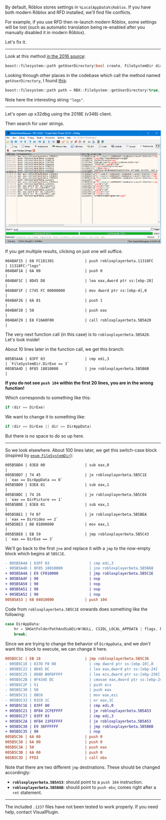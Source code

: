 By default, Rōblox stores settings in `%LocalAppData%\Roblox`. If you have both modern Rōblox and RFD installed, we'll find file conflicts.

For example, if you use RFD then re-launch modern Rōblox, some settings will be lost (such as automatic translation being re-enabled after you manually disabled it in modern Rōblox).

Let's fix it.

---

Look at this method [in the 2016 source](https://github.com/Jxys3rrV/roblox-2016-source-code/blob/4de2dc3a380e1babe4343c49a4341ceac749eddb/App/util/Win/FileSystem.cpp#L27C1-L27C99):

```cpp
boost::filesystem::path getUserDirectory(bool create, FileSystemDir dir, const char *subDirectory)
```

Looking through other places in the codebase which call the method named `getUserDirectory`, I found [this](https://github.com/Jxys3rrV/roblox-2016-source-code/blob/4de2dc3a380e1babe4343c49a4341ceac749eddb/CSG/CSGKernel.cpp#L190):

```cpp
boost::filesystem::path path = RBX::FileSystem::getUserDirectory(true, RBX::DirAppData, "logs");
```

Note here the interesting string `"logs"`.

---

Let's open up x32dbg using the 2018E (v348) client.

Then search for user strings.

![alt text](image.png)

If you get multiple results, clicking on just one will suffice.

```
004BAF15 | 68 FC181301              | push robloxplayerbeta.11318FC                          | 11318FC:"logs"
004BAF1A | 6A 00                    | push 0                                                 |
004BAF1C | 8D45 D8                  | lea eax,dword ptr ss:[ebp-28]                          |
004BAF1F | C745 FC 00000000         | mov dword ptr ss:[ebp-4],0                             |
004BAF26 | 6A 01                    | push 1                                                 |
004BAF28 | 50                       | push eax                                               |
004BAF29 | E8 F2AA0F00              | call robloxplayerbeta.5B5A20                           |
```

The very next function call (in this case) is to `robloxplayerbeta.5B5A20`. Let's look inside!

About 10 lines later in the function call, we get this branch:

```
005B5A4A | 83FF 03                  | cmp edi,3                                              | `FileSystemDir.DirExe == 3`
005B5A4D | 0F85 18010000            | jne robloxplayerbeta.5B5B6B                            |
```

**If you do not see `push 104` within the first 20 lines, you are in the wrong function!**

Which corresponds to something like this:

```cpp
if (dir == DirExe)
```

We want to change it to something like:

```cpp
if (dir == DirExe || dir == DirAppData)
```

But there is no space to do so up here.

---

So we look elsewhere. About 100 lines later, we get this switch-case block (inspired by [`enum FileSystemDir`](https://github.com/Jxys3rrV/roblox-2016-source-code/blob/4de2dc3a380e1babe4343c49a4341ceac749eddb/App/include/util/FileSystem.h#L15)):

```
005B5BD4 | 83E8 00                  | sub eax,0                                              |
005B5BD7 | 74 45                    | je robloxplayerbeta.5B5C1E                             | `eax == DirAppData == 0`
005B5BD9 | 83E8 01                  | sub eax,1                                              |
005B5BDC | 74 26                    | je robloxplayerbeta.5B5C04                             | `eax == DirPicture == 1`
005B5BDE | 83E8 01                  | sub eax,1                                              |
005B5BE1 | 74 07                    | je robloxplayerbeta.5B5BEA                             | `eax == DirVideo == 2`
005B5BE3 | B8 01000000              | mov eax,1                                              |
005B5BE8 | EB 59                    | jmp robloxplayerbeta.5B5C43                            | `eax == DirExe == 3`
```

We'll go back to the first `jne` and replace it with a `jmp` to the now-empty block which begins at `5B5C1E`.

```patch
- 005B5A4A | 83FF 03                  | cmp edi,3                                              |
- 005B5A4D | 0F85 18010000            | jne robloxplayerbeta.5B5B6B                            |
+ 005B5A4A | E9 CF010000              | jmp robloxplayerbeta.5B5C1E                            |
+ 005B5A4F | 90                       | nop                                                    |
+ 005B5A50 | 90                       | nop                                                    |
+ 005B5A51 | 90                       | nop                                                    |
+ 005B5A52 | 90                       | nop                                                    |
005B5A53 | 68 04010000              | push 104                                               |
```

Code from `robloxplayerbeta.5B5C1E` onwards does something like the following:

```cpp
case DirAppData:
	hr = SHGetFolderPathAndSubDirW(NULL, CSIDL_LOCAL_APPDATA | flags, NULL, SHGFP_TYPE_CURRENT, robloxDir.native().c_str(), pathBuffer);
	break;
```

Since we are trying to change the behavior of `DirAppData`, and we _don't_ want this block to execute, we can change it here.

```patch
005B5C1C | EB 18                    | jmp robloxplayerbeta.5B5C36                            | Irrelevant to our current execution path
- 005B5C1E | 837D F0 08               | cmp dword ptr ss:[ebp-10],8                            |
- 005B5C22 | 8D45 DC                  | lea eax,dword ptr ss:[ebp-24]                          |
- 005B5C25 | 8D8D B0FDFFFF            | lea ecx,dword ptr ss:[ebp-250]                         |
- 005B5C2B | 0F4345 DC                | cmovae eax,dword ptr ss:[ebp-24]                       |
- 005B5C2F | 51                       | push ecx                                               |
- 005B5C30 | 50                       | push eax                                               |
- 005B5C31 | 8BC6                     | mov eax,esi                                            |
- 005B5C33 | 83C8 1C                  | or eax,1C                                              |
+ 005B5C1E | 83FF 00                  | cmp edi,0                                              |
+ 005B5C21 | 0F84 2CFEFFFF            | je robloxplayerbeta.5B5A53                             |
+ 005B5C27 | 83FF 03                  | cmp edi,3                                              |
+ 005B5C2A | 0F84 23FEFFFF            | je robloxplayerbeta.5B5A53                             |
+ 005B5C30 | E9 36FFFFFF              | jmp robloxplayerbeta.5B5B6B                            |
+ 005B5C35 | 90                       | nop                                                    |
005B5C36 | 6A 00                    | push 0                                                 | Irrelevant to our current execution path
005B5C38 | 6A 00                    | push 0                                                 | Irrelevant ...
005B5C3A | 50                       | push eax                                               | Irrelevant ...
005B5C3B | 6A 00                    | push 0                                                 | Irrelevant ...
005B5C3D | FFD3                     | call ebx                                               | Irrelevant ...
```

Note that there are two different `jmp` destinations. These should be changed accordingly:

- **`robloxplayerbeta.5B5A53`**: should point to a `push 104` instruction.
- **`robloxplayerbeta.5B5B6B`**: should point to `push ebx`; comes right after a `ret` statement.

---

The included `.1337` files have not been tested to work properly. If you need help, contact VisualPlugin.

